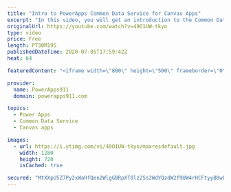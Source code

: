 ```yaml
---
title: "Intro to PowerApps Common Data Service for Canvas Apps"
excerpt: "In this video, you will get an introduction to the Common Data Service (CDS) for Power Apps from a canvas apps perspective. We will create an entity, learn about field types, business rules, relationships, views, build a simple app, and set security on it. Not a be all, end all video but enough to get"
originalUrl: https://youtube.com/watch?v=49O1UW-tkyo
type: video
price: Free
length: PT30M19S
publishedDateTime: 2020-07-05T17:59:42Z
heat: 64

featuredContent: "<iframe width=\"800\" height=\"500\" frameborder=\"0\" src=\"https://www.youtube.com/embed/49O1UW-tkyo\" allow=\"accelerometer; autoplay; encrypted-media; gyroscope; picture-in-picture\" allowfullscreen></iframe>"

provider:
  name: PowerApps911
  domain: powerapps911.com

topics:
  - Power Apps
  - Common Data Service
  - Canvas apps

images:
  - url: https://i.ytimg.com/vi/49O1UW-tkyo/maxresdefault.jpg
    width: 1280
    height: 720
    isCached: true

secured: "MtXXpU5Z7Py2xWaHfQen2WlgGBRpXT8lz2Ss2WdYQzdW2f9UW4rHCFtyyB0wL8mSA0s2C9wgzMIzNTVoLMLYf6IUe3izbihUtp2plB1v/zmuI9QjmwOlxiyunjLfKZW2r2Djt1QvktFLjWrBk1AaY77taiPRZLJop8v1s84rDBNAhOqxGP2PmjlXTjw0J5S5oHJ+bJYrtrCLxuoOekIRNwoUybx1jF5fuDWX32oZWbtRQSHQCytFQlvMOt8aR2vXBiDF3Qab3HdokI8BwC3hnrr/s8eEaOzzjgZn152+RSJ8GCdv7wLGOogqn19jHGCM+sRpcN2N5ErVphOpz5vy6tURcvv1d+eC6YNbTnSLIe0+5ZyiGoK3kd5lKvpeyAh5WXhqa71XuUTc+k4Q8EXDkQ5y5r+hKSVDEQR4PDXB87U=;6ay4DNhLE4toDLfgFtiFYA=="
---
```


